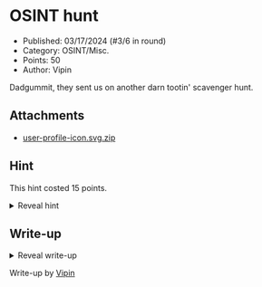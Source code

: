 # OSINT hunt

- Published: 03/17/2024 (#3/6 in round)
- Category: OSINT/Misc.
- Points: 50
- Author: Vipin

Dadgummit, they sent us on another darn tootin' scavenger hunt.

## Attachments

- [user-profile-icon.svg.zip](user-profile-icon.svg.zip)

## Hint

This hint costed 15 points.

<details>
<summary>Reveal hint</summary>

inside svg -> how to view gmail name -> answer cve question -> unlock zip -> flagy flag

</details>

## Write-up

<details>
<summary>Reveal write-up</summary>

Upon opening the *.svg*, we see a hexadecimal string that decodes to **whoamicsd@gmail.com**

Using a tool like [epieos.com](https://epieos.com/), we can take a look at the Gmail name and other information. 

> Gmail Name: vipinb.xyzslashconfig yuh

Heading to [vipinb.xyz/config](https://vipin.xyz/config), we see 2 things. 1: a Base58 encoded string 2: a link to a zip which is password protected. Decoding the Base58 string asks...

>What is the CVE identifier for the security vulnerability that compromises Minecraft's in-game chat, allowing unauthorized access to personal data by server owners and malicious players?

And the answer to that is...

> CVE-2021-44228

From here we can unlock the password protected zip with the answer to the question and inside is the flag.


Flag: ```csd{simpleflagyflagcusilikeflags}```

</details>

Write-up by [Vipin](https://vipin.xyz)
